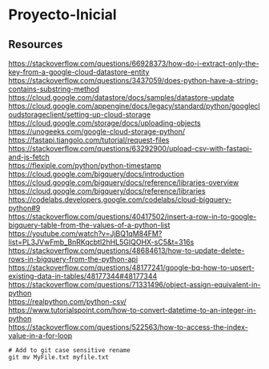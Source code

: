 # Proyecto-Inicial

## Resources
https://stackoverflow.com/questions/66928373/how-do-i-extract-only-the-key-from-a-google-cloud-datastore-entity  
https://stackoverflow.com/questions/3437059/does-python-have-a-string-contains-substring-method  
https://cloud.google.com/datastore/docs/samples/datastore-update  
https://cloud.google.com/appengine/docs/legacy/standard/python/googlecloudstorageclient/setting-up-cloud-storage  
https://cloud.google.com/storage/docs/uploading-objects  
https://unogeeks.com/google-cloud-storage-python/  
https://fastapi.tiangolo.com/tutorial/request-files  
https://stackoverflow.com/questions/63292900/upload-csv-with-fastapi-and-js-fetch  
https://flexiple.com/python/python-timestamp  
https://cloud.google.com/bigquery/docs/introduction  
https://cloud.google.com/bigquery/docs/reference/libraries-overview  
https://cloud.google.com/bigquery/docs/reference/libraries  
https://codelabs.developers.google.com/codelabs/cloud-bigquery-python#9  
https://stackoverflow.com/questions/40417502/insert-a-row-in-to-google-bigquery-table-from-the-values-of-a-python-list  
https://youtube.com/watch?v=JjBQ1qM84FM?list=PL3JVwFmb_BnRKqcbtl2hHL5GIQOHX-sC5&t=316s  
https://stackoverflow.com/questions/48684613/how-to-update-delete-rows-in-bigquery-from-the-python-api  
https://stackoverflow.com/questions/48177241/google-bq-how-to-upsert-existing-data-in-tables/48177344#48177344  
https://stackoverflow.com/questions/71331496/object-assign-equivalent-in-python  
https://realpython.com/python-csv/  
https://www.tutorialspoint.com/how-to-convert-datetime-to-an-integer-in-python  
https://stackoverflow.com/questions/522563/how-to-access-the-index-value-in-a-for-loop  



```console
# Add to git case sensitive rename
git mv MyFile.txt myfile.txt
```
